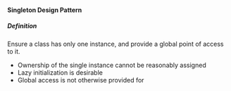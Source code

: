 #### Singleton Design Pattern

##### Definition

Ensure a class has only one instance, and provide a global point of access to it.

* Ownership of the single instance cannot be reasonably assigned
* Lazy initialization is desirable
* Global access is not otherwise provided for
